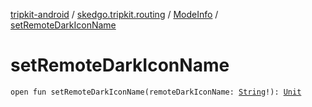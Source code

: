 [tripkit-android](../../index.md) / [skedgo.tripkit.routing](../index.md) / [ModeInfo](index.md) / [setRemoteDarkIconName](./set-remote-dark-icon-name.md)

# setRemoteDarkIconName

`open fun setRemoteDarkIconName(remoteDarkIconName: `[`String`](https://kotlinlang.org/api/latest/jvm/stdlib/kotlin/-string/index.html)`!): `[`Unit`](https://kotlinlang.org/api/latest/jvm/stdlib/kotlin/-unit/index.html)